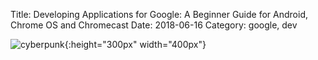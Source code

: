 Title: Developing Applications for Google: A Beginner Guide for Android, Chrome OS and Chromecast
Date: 2018-06-16
Category: google, dev

![cyberpunk](./cyberpunk/14.jpg){:height="300px" width="400px"}